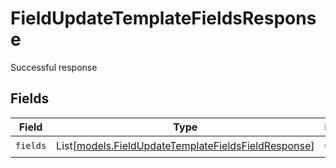 # FieldUpdateTemplateFieldsResponse

Successful response


## Fields

| Field                                                                                                      | Type                                                                                                       | Required                                                                                                   | Description                                                                                                |
| ---------------------------------------------------------------------------------------------------------- | ---------------------------------------------------------------------------------------------------------- | ---------------------------------------------------------------------------------------------------------- | ---------------------------------------------------------------------------------------------------------- |
| `fields`                                                                                                   | List[[models.FieldUpdateTemplateFieldsFieldResponse](../models/fieldupdatetemplatefieldsfieldresponse.md)] | :heavy_check_mark:                                                                                         | N/A                                                                                                        |